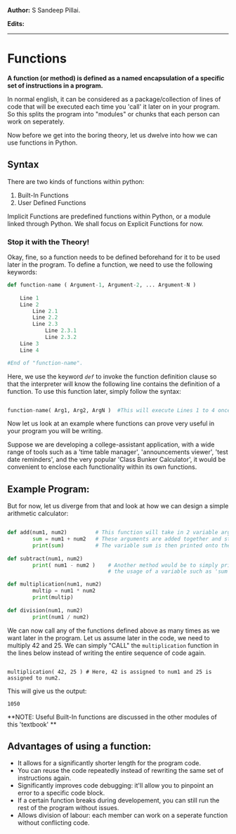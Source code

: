 **Author:** S Sandeep Pillai.

**Edits:**

***

# Functions

**A function (or method) is defined as a named encapsulation of a specific set of instructions in a program.** 

In normal english, it can be considered as a package/collection of lines of code that will be executed each time you 'call' it later on in your program. So this splits the program into "modules" or chunks that each person can work on seperately.

Now before we get into the boring theory, let us dwelve into how we can use functions in Python.

## Syntax

There are two kinds of functions within python: 
1) Built-In Functions 
2) User Defined Functions

Implicit Functions are predefined functions within Python, or a module linked through Python. We shall focus on Explicit Functions 
for now.

### Stop it with the Theory! 

Okay, fine, so a function needs to be defined beforehand for it to be used later in the program. To define a function, we need
to use the following keywords:

```python
def function-name ( Argument-1, Argument-2, ... Argument-N )
    
    Line 1
    Line 2
        Line 2.1
        Line 2.2
        Line 2.3
            Line 2.3.1
            Line 2.3.2
    Line 3
    Line 4

#End of "function-name".
``` 
Here, we use the keyword *`def`* to invoke the function definition clause so that the interpreter will know the following line
contains the definition of a function. To use this function later, simply follow the syntax:

```python

function-name( Arg1, Arg2, ArgN )  #This will execute Lines 1 to 4 once.

```

Now let us look at an example where functions can prove very useful in your program you will be writing.

Suppose we are developing a college-assistant application, with a wide range of tools such as a 'time table manager', 'announcements viewer', 'test date reminders', and the very popular 'Class Bunker Calculator', it would be convenient to enclose each functionality within its own functions.

## Example Program:

But for now, let us diverge from that and look at how we can design a simple arithmetic calculator:

```python

def add(num1, num2)         # This function will take in 2 variable arguments.
        sum = num1 + num2   # These arguments are added together and stored in the variable 'sum'.
        print(sum)          # The variable sum is then printed onto the console.
        
def subtract(num1, num2)
        print( num1 - num2 )    # Another method would be to simply print out the compount statement as shown, avoiding the 
                                # the usage of a variable such as 'sum', helping reduce memory usage.

def multiplication(num1, num2)
        multip = num1 * num2
        print(multip)
        
def division(num1, num2)
        print(num1 / num2)


```
We can now call any of the functions defined above as many times as we want later in the program. Let us assume later in the code, we need to multiply 42 and 25. We can simply "CALL" the `multiplication` function in the lines below instead of writing the entire sequence of code again.
```python3
 
multiplication( 42, 25 ) # Here, 42 is assigned to num1 and 25 is assigned to num2.

```

This will give us the output:


```
1050
```

**NOTE: Useful Built-In functions are discussed in the other modules of this 'textbook' ** 

## Advantages of using a function:

  * It allows for a significantly shorter length for the program code. 
  * You can reuse the code repeatedly instead of rewriting the same set of instructions again.
  * Significantly improves code debugging: it'll allow you to pinpoint an error to a specific code block.
  * If a certain function breaks during developement, you can still run the rest of the program without issues.
  * Allows division of labour: each member can work on a seperate function without conflicting code.
